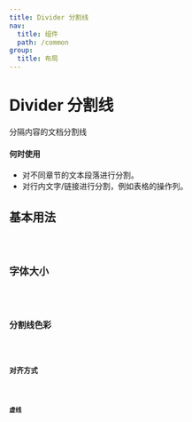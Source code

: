 ```yaml
---
title: Divider 分割线
nav:
  title: 组件
  path: /common
group:
  title: 布局
---
```


# Divider 分割线

<p>分隔内容的文档分割线</p>

#### 何时使用

- 对不同章节的文本段落进行分割。
- 对行内文字/链接进行分割，例如表格的操作列。

## 基本用法

<code src="./demos/index1.tsx"/>

## 字体大小

<code src="./demos/index2.tsx"/>

## 分割线色彩

<code src="./demos/index3.tsx"/>

## 对齐方式

<code src="./demos/index4.tsx"/>

## 虚线

<code src="./demos/index5.tsx"/>

<API></API>
